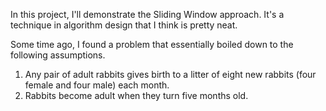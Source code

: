In this project, I'll demonstrate the Sliding Window approach. It's a technique
in algorithm design that I think is pretty neat.

Some time ago, I found a problem that essentially boiled down to the following
assumptions.

1) Any pair of adult rabbits gives birth to a litter of eight new rabbits (four female and four male) each month.
2) Rabbits become adult when they turn five months old.
